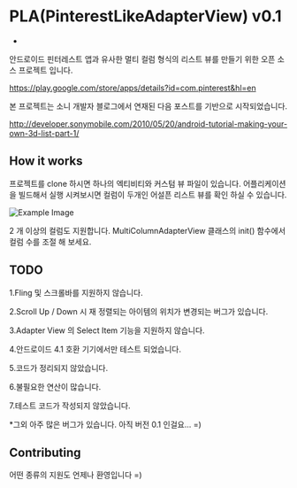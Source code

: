 PLA(PinterestLikeAdapterView) v0.1
==================================
-

안드로이드 핀터레스트 앱과 유사한 멀티 컬럼 형식의 리스트 뷰를 만들기 위한 오픈 소스 프로젝트 입니다.

https://play.google.com/store/apps/details?id=com.pinterest&hl=en

본 프로젝트는 소니 개발자 블로그에서 연재된 다음 포스트를 기반으로 시작되었습니다.

http://developer.sonymobile.com/2010/05/20/android-tutorial-making-your-own-3d-list-part-1/

How it works
-------------
프로젝트를 clone 하시면 하나의 엑티비티와 커스텀 뷰 파일이 있습니다.
어플리케이션을 빌드해서 실행 시켜보시면 컬럼이 두개인 어설픈 리스트 뷰를 확인 하실 수 있습니다.

![Example Image][3]

2 개 이상의 컬럼도 지원합니다. MultiColumnAdapterView 클래스의 init() 함수에서 컬럼 수를 조절 해 보세요.


TODO
---------------------------------------------
1.Fling 및 스크롤바를 지원하지 않습니다.

2.Scroll Up / Down 시 재 정렬되는 아이템의 위치가 변경되는 버그가 있습니다.

3.Adapter View 의 Select Item 기능을 지원하지 않습니다.

4.안드로이드 4.1 호환 기기에서만 테스트 되었습니다.

5.코드가 정리되지 않았습니다. 

6.불필요한 연산이 많습니다. 

7.테스트 코드가 작성되지 않았습니다.

*그외 아주 많은 버그가 있습니다. 아직 버전 0.1 인걸요...  =) 

Contributing
---------------------------------------------
어떤 종류의 지원도 언제나 환영입니다 =)

 [3]: http://cloud.github.com/downloads/huewu/PinterestLikeAdapterView/screenshot.png